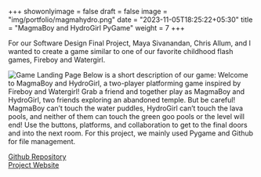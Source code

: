 +++
showonlyimage = false
draft = false
image = "img/portfolio/magmahydro.png"
date = "2023-11-05T18:25:22+05:30"
title = "MagmaBoy and HydroGirl PyGame"
weight = 7
+++

For our Software Design Final Project, Maya Sivanandan, Chris Allum, and I wanted to create a game similar to one of our favorite childhood flash games, Fireboy and Watergirl.
<!--more-->
![Game Landing Page][1]
Below is a short description of our game:
Welcome to MagmaBoy and HydroGirl, a two-player platforming game inspired by Fireboy and Watergirl! Grab a friend and together play as MagmaBoy and HydroGirl, two friends exploring an abandoned temple.
But be careful! MagmaBoy can’t touch the water puddles, HydroGirl can’t touch the lava pools, and neither of them can touch the green goo pools or the level will end! Use the buttons, platforms, and collaboration to get to the final doors and into the next room.
For this project, we mainly used Pygame and Github for file management.


[Github Repository](https://github.com/ctallum/MagmaBoy-and-HydroGirl-Game)  
[Project Website](https://chrisallum.com/MagmaBoy-and-HydroGirl-Game/)

[1]: /img/portfolio/magmahydro.png